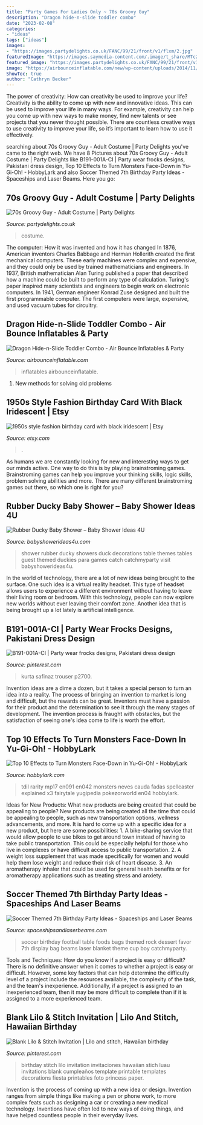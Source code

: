 ```yaml
---
title: "Party Games For Ladies Only ~ 70s Groovy Guy"
description: "Dragon hide-n-slide toddler combo"
date: "2023-02-08"
categories:
- "ideas"
tags: ["ideas"]
images:
- "https://images.partydelights.co.uk/FANC/99/21/front/v1/flxm/2.jpg"
featuredImage: "https://images.saymedia-content.com/.image/t_share/MTc2MTQyNzMwNDc5NTQzNzIx/face-down-removals-yugioh.jpg"
featured_image: "https://images.partydelights.co.uk/FANC/99/21/front/v1/flxm/2.jpg"
image: "https://airbounceinflatable.com/new/wp-content/uploads/2014/11/dragon-mouth.jpg"
ShowToc: true
author: "Cathryn Becker"
---
```



The power of creativity: How can creativity be used to improve your life?
Creativity is the ability to come up with new and innovative ideas. This can be used to improve your life in many ways. For example, creativity can help you come up with new ways to make money, find new talents or see projects that you never thought possible. There are countless creative ways to use creativity to improve your life, so it’s important to learn how to use it effectively.

	

		
searching about 70s Groovy Guy - Adult Costume | Party Delights you've came to the right web. We have 8 Pictures about 70s Groovy Guy - Adult Costume | Party Delights like B191-001A-CI | Party wear frocks designs, Pakistani dress design, Top 10 Effects to Turn Monsters Face-Down in Yu-Gi-Oh! - HobbyLark and also Soccer Themed 7th Birthday Party Ideas - Spaceships and Laser Beams. Here you go:
		
    
## 70s Groovy Guy - Adult Costume | Party Delights

<img loading=lazy src="https://images.partydelights.co.uk/FANC/99/21/front/v1/flxm/2.jpg" onerror="this.onerror=null;this.src='https://tse4.mm.bing.net/th?id=OIP.rCn3EZfzr4fiifm3r6sMlQHaJ4&amp;pid=15.1';" alt="70s Groovy Guy - Adult Costume | Party Delights">

_Source: partydelights.co.uk_

>costume. 

	

The computer: How it was invented and how it has changed
In 1876, American inventors Charles Babbage and Herman Hollerith created the first mechanical computers. These early machines were complex and expensive, and they could only be used by trained mathematicians and engineers. In 1937, British mathematician Alan Turing published a paper that described how a machine could be built to perform any type of calculation. Turing's paper inspired many scientists and engineers to begin work on electronic computers. In 1941, German engineer Konrad Zuse designed and built the first programmable computer. The first computers were large, expensive, and used vacuum tubes for circuitry.

    
## Dragon Hide-n-Slide Toddler Combo - Air Bounce Inflatables &amp; Party

<img loading=lazy src="https://airbounceinflatable.com/new/wp-content/uploads/2014/11/dragon-mouth.jpg" onerror="this.onerror=null;this.src='https://tse2.mm.bing.net/th?id=OIP.HdGXNg53xmea1JCAeKgzFgHaLH&amp;pid=15.1';" alt="Dragon Hide-n-Slide Toddler Combo - Air Bounce Inflatables &amp; Party">

_Source: airbounceinflatable.com_

>inflatables airbounceinflatable. 

	

1. New methods for solving old problems

    
## 1950s Style Fashion Birthday Card With Black Iridescent | Etsy

<img loading=lazy src="https://i.etsystatic.com/11407005/r/il/343751/1519431553/il_794xN.1519431553_pboh.jpg" onerror="this.onerror=null;this.src='https://tse3.mm.bing.net/th?id=OIP.XCfAWRYU94ybmphrzwxMEQHaNJ&amp;pid=15.1';" alt="1950s style fashion birthday card with black iridescent | Etsy">

_Source: etsy.com_

>. 

	

As humans we are constantly looking for new and interesting ways to get our minds active. One way to do this is by playing brainstroming games. Brainstroming games can help you improve your thinking skills, logic skills, problem solving abilities and more. There are many different brainstroming games out there, so which one is right for you?

    
## Rubber Ducky Baby Shower – Baby Shower Ideas 4U

<img loading=lazy src="https://babyshowerideas4u.com/wp-content/uploads/2016/03/rubber-ducky-baby-shower-guest-tables-550x523.jpeg" onerror="this.onerror=null;this.src='https://tse3.mm.bing.net/th?id=OIP.TVgCzC7ssZjAO_RBRuoxNwHaHC&amp;pid=15.1';" alt="Rubber Ducky Baby Shower – Baby Shower Ideas 4U">

_Source: babyshowerideas4u.com_

>shower rubber ducky showers duck decorations table themes tables guest themed duckies para games catch catchmyparty visit babyshowerideas4u. 

	

In the world of technology, there are a lot of new ideas being brought to the surface. One such idea is a virtual reality headset. This type of headset allows users to experience a different environment without having to leave their living room or bedroom. With this technology, people can now explore new worlds without ever leaving their comfort zone. Another idea that is being brought up a lot lately is artificial intelligence.

    
## B191-001A-CI | Party Wear Frocks Designs, Pakistani Dress Design

<img loading=lazy src="https://i.pinimg.com/736x/87/df/26/87df26d9f4ccbec88e816040c14a3b28.jpg" onerror="this.onerror=null;this.src='https://tse4.mm.bing.net/th?id=OIP.rjqbj5-UebgtoIpqZmQJZgHaLH&amp;pid=15.1';" alt="B191-001A-CI | Party wear frocks designs, Pakistani dress design">

_Source: pinterest.com_

>kurta safinaz trouser p2700. 

	

Invention ideas are a dime a dozen, but it takes a special person to turn an idea into a reality. The process of bringing an invention to market is long and difficult, but the rewards can be great. Inventors must have a passion for their product and the determination to see it through the many stages of development. The invention process is fraught with obstacles, but the satisfaction of seeing one's idea come to life is worth the effort.

    
## Top 10 Effects To Turn Monsters Face-Down In Yu-Gi-Oh! - HobbyLark

<img loading=lazy src="https://images.saymedia-content.com/.image/t_share/MTc2MTQyNzMwNDc5NTQzNzIx/face-down-removals-yugioh.jpg" onerror="this.onerror=null;this.src='https://tse2.mm.bing.net/th?id=OIP.u2QYyqTBKSNQvKZUR6CHsgHaKz&amp;pid=15.1';" alt="Top 10 Effects to Turn Monsters Face-Down in Yu-Gi-Oh! - HobbyLark">

_Source: hobbylark.com_

>tdil rarity mp17 en091 en042 monsters neves cauda fadas spellcaster explained x3 fairytale yugipedia pokezorworld en04 hobbylark. 

	

Ideas for New Products: What new products are being created that could be appealing to people?
New products are being created all the time that could be appealing to people, such as new transportation options, wellness advancements, and more. It is hard to come up with a specific idea for a new product, but here are some possibilities: 1. A bike-sharing service that would allow people to use bikes to get around town instead of having to take public transportation. This could be especially helpful for those who live in complexes or have difficult access to public transportation. 2. A weight loss supplement that was made specifically for women and would help them lose weight and reduce their risk of heart disease. 3. An aromatherapy inhaler that could be used for general health benefits or for aromatherapy applications such as treating stress and anxiety. 
    
## Soccer Themed 7th Birthday Party Ideas - Spaceships And Laser Beams

<img loading=lazy src="https://spaceshipsandlaserbeams.com/wp-content/uploads/2015/09/soccer_football_dessert_table_favor_bags.jpg" onerror="this.onerror=null;this.src='https://tse2.mm.bing.net/th?id=OIP.HMB_mFYna0c4aCiIxYTMbwHaGx&amp;pid=15.1';" alt="Soccer Themed 7th Birthday Party Ideas - Spaceships and Laser Beams">

_Source: spaceshipsandlaserbeams.com_

>soccer birthday football table foods bags themed rock dessert favor 7th display bag beams laser blanket theme cup boy catchmyparty. 

	

Tools and Techniques: How do you know if a project is easy or difficult?
There is no definitive answer when it comes to whether a project is easy or difficult. However, some key factors that can help determine the difficulty level of a project include the resources available, the complexity of the task, and the team's inexperience. Additionally, if a project is assigned to an inexperienced team, then it may be more difficult to complete than if it is assigned to a more experienced team.

    
## Blank Lilo &amp; Stitch Invitation | Lilo And Stitch, Hawaiian Birthday

<img loading=lazy src="https://i.pinimg.com/736x/6d/ac/fe/6dacfe889f5b2049d54cc42ea8573cee.jpg" onerror="this.onerror=null;this.src='https://tse2.mm.bing.net/th?id=OIP.BqD0m_tTRqDwa2aoi4cB6AHaKf&amp;pid=15.1';" alt="Blank Lilo &amp; Stitch Invitation | Lilo and stitch, Hawaiian birthday">

_Source: pinterest.com_

>birthday stitch lilo invitation invitaciones hawaiian stich luau invitations blank cumpleaños template printable templates decorations fiesta printables foto princess paper. 

	

Invention is the process of coming up with a new idea or design. Invention ranges from simple things like making a pen or phone work, to more complex feats such as designing a car or creating a new medical technology. Inventions have often led to new ways of doing things, and have helped countless people in their everyday lives.

